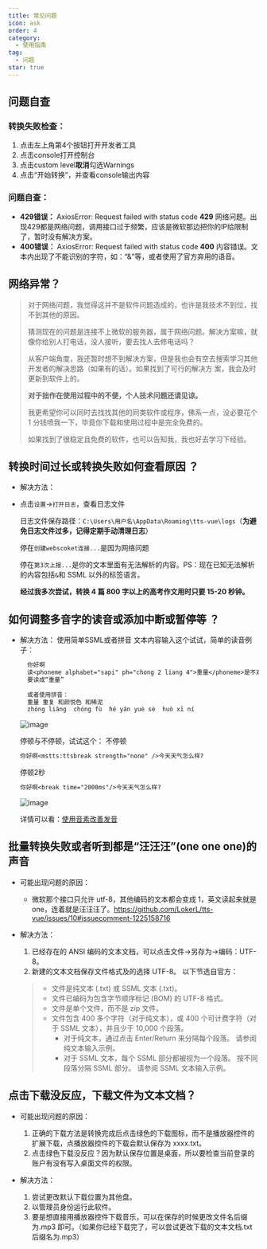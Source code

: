 ```yaml
---
title: 常见问题
icon: ask
order: 4
category:
  - 使用指南
tag:
  - 问题
star: true
---
```


## 问题自查

### 转换失败检查：

1. 点击左上角第4个按钮打开开发者工具
2. 点击console打开控制台
3. 点击custom level**取消**勾选Warnings
4. 点击“开始转换”，并查看console输出内容

### 问题自查：

- **429错误：** AxiosError: Request failed with status code **429** 网络问题。出现429都是网络问题，调用接口过于频繁，应该是微软那边把你的IP给限制了，暂时没有解决方案。
- **400错误：** AxiosError: Request failed with status code **400** 内容错误。文本内出现了不能识别的字符，如：“&”等，或者使用了官方弃用的语音。

## 网络异常？

> 对于网络问题，我觉得这并不是软件问题造成的，也许是我技术不到位，找不到其他的原因。
>
> 猜测现在的问题是连接不上微软的服务器，属于网络问题。解决方案嘛，就像你给别人打电话，没人接听，要去找人去修电话吗？
>
> 从客户端角度，我还暂时想不到解决方案，但是我也会有空去搜索学习其他开发者的解决思路（如果有的话）。如果找到了可行的解决方 案，我会及时更新到软件上的。
>
> **对于拙作在使用过程中的不便，个人技术问题还请见谅。**
>
> 我更希望你可以同时去找找其他的同类软件或程序，佛系一点，没必要花个 1 分钱喷我一下，毕竟你下载和使用过程中是完全免费的。
>
> 如果找到了很稳定且免费的软件，也可以告知我，我也好去学习下经验。

## 转换时间过长或转换失败如何查看原因 ？

- 解决方法：
- 点击`设置`->`打开日志`，查看日志文件

  日志文件保存路径：`C:\Users\用户名\AppData\Roaming\tts-vue\logs`（**为避免日志文件过多，记得定期手动清理日志**）

  停在`创建webscoket连接...`是因为网络问题

  停在`第3次上报...`是你的文本里面有无法解析的内容。PS：现在已知无法解析的内容包括`&`和 SSML 以外的标签语言。

  **经过我多次尝试，转换 4 篇 800 字以上的高考作文用时只要 15-20 秒钟。**

## 如何调整多音字的读音或添加中断或暂停等 ？

- 解决方法：
  使用简单SSML或者拼音
  文本内容输入这个试试，简单的读音例子：

  ```txt
    你好啊
    读<phoneme alphabet="sapi" ph="chong 2 liang 4">重量</phoneme>是不对的
    要读成“重量”
    
    或者使用拼音：
    重量 重复 和颜悦色 和稀泥
    zhòng liàng  chóng fù  hé yán yuè sè  huò xī ní 
  ```
  
  ![image](https://user-images.githubusercontent.com/44148627/187923533-5f0a2375-c685-475e-9e51-d0ef3c3ce19e.png)
  
  停顿与不停顿，试试这个：
  不停顿
  
  ```txt
  你好啊<mstts:ttsbreak strength="none" />今天天气怎么样?
  ```
  
  停顿2秒
  ```txt
  你好啊<break time="2000ms"/>今天天气怎么样?
  ```
  
  ![image](https://github.com/LokerL/loker-page/assets/44148627/ee9323d7-1734-48db-bb76-629bee264ca8)

  详情可以看：[使用音素改善发音](https://docs.microsoft.com/zh-cn/azure/cognitive-services/speech-service/speech-synthesis-markup?tabs=csharp#use-phonemes-to-improve-pronunciation)

## 批量转换失败或者听到都是“汪汪汪”(one one one)的声音

- 可能出现问题的原因：

  - 微软那个接口只允许 utf-8，其他编码的文本都会变成 1，英文读起来就是 one，连着就是汪汪汪了。<https://github.com/LokerL/tts-vue/issues/10#issuecomment-1225158716>

- 解决方法：

  1. 已经存在的 ANSI 编码的文本文档，可以点击文件->另存为->编码：UTF-8。
  2. 新建的文本文档保存文件格式及的选择 UTF-8。
     以下节选自官方：

  > - 文件是纯文本 (.txt) 或 SSML 文本 (.txt)。
  > - 文件已编码为包含字节顺序标记 (BOM) 的 UTF-8 格式。
  > - 文件是单个文件，而不是 zip 文件。
  > - 文件包含 400 多个字符（对于纯文本），或 400 个可计费字符（对于 SSML 文本），并且少于 10,000 个段落。
  >   - 对于纯文本，通过点击 Enter/Return 来分隔每个段落。 请参阅纯文本输入示例。
  >   - 对于 SSML 文本，每个 SSML 部分都被视为一个段落。 按不同段落分隔 SSML 部分。 请参阅 SSML 文本输入示例。

## 点击下载没反应，下载文件为文本文档？

- 可能出现问题的原因：

  1. 正确的下载方法是转换完成后点击绿色的下载图标，而不是播放器控件的扩展下载，点播放器控件的下载会默认保存为 xxxx.txt。
  2. 点击绿色下载没反应？因为默认保存位置是桌面，所以要检查当前登录的账户有没有写入桌面文件的权限。

- 解决方法：

  1. 尝试更改默认下载位置为其他盘。
  2. 以管理员身份运行此软件。
  3. 要是想直接用播放器控件下载音乐，可以在保存的时候更改文件名后缀为.mp3 即可。（如果你已经下载完了，可以尝试更改下载的文本文档.txt 后缀名为.mp3）
